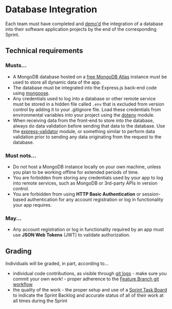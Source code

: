 # Database Integration

Each team must have completed and [demo'd](https://knowledge.kitchen/Scrum_development_framework#Demo_for_Stakeholders) the integration of a database into their software application projects by the end of the corresponding Sprint.

## Technical requirements

### Musts...

- A MongoDB database hosted on a [free MongoDB Atlas](https://www.mongodb.com/cloud/atlas) instance must be used to store all dynamic data of the app.
- The database must be integrated into the Express.js back-end code using [mongoose](https://mongoosejs.com/).
- Any credentials used to log into a database or other remote service must be stored in a hidden file called `.env` that is excluded from version control by adding it to your .gitignore file. Load these credentials from environmental variables into your project using the [dotenv](https://github.com/motdotla/dotenv) module.
- When receiving data from the front-end to store into the database, always do data validation before sending that data to the database. Use the [express-validator](https://express-validator.github.io/docs/) module, or something similar to perform data validation prior to sending any data originating from the request to the database.

### Must nots...

- Do not host a MongoDB instance locally on your own machine, unless you plan to be working offline for extended periods of time.
- You are forbidden from storing any credentials used by your app to log into remote services, such as MongoDB or 3rd-party APIs in version control.
- You are forbidden from using **HTTP Basic Authentication** or session-based authentication for any account registration or log in functionality your app requires.

### May...

- Any account registration or log in functionality required by an app must use **JSON Web Tokens** (JWT) to validate authorization.

## Grading

Individuals will be graded, in part, according to...

- individual code contributions, as visible through [git logs](https://github.com/bloombar/git-developer-contribution-analysis) - make sure you commit your own work! - proper adherence to the [Feature Branch git workflow](https://knowledge.kitchen/Feature_branch_version_control_workflow)
- the quality of the work - the proper setup and use of a [Sprint Task Board](https://knowledge.kitchen/GitHub_for_team_collaboration#Project_boards) to indicate the Sprint Backlog and accurate status of all of their work at all times during the Sprint
